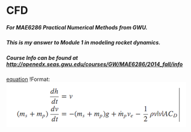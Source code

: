 # CFD
##### For MAE6286 Practical Numerical Methods from GWU.
##### This is my answer to Module 1 in modeling rocket dynamics.
##### Course Info can be found at http://openedx.seas.gwu.edu/courses/GW/MAE6286/2014_fall/info

[equation](https://github.com/gzshao/CFD/blob/master/equation.png)
!Format: ![Alt Text](https://github.com/gzshao/CFD/blob/master/equation.png)
